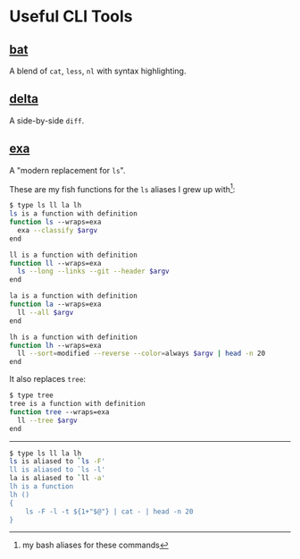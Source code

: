 # Useful CLI Tools

## [bat][bat]

A blend of `cat`, `less`, `nl` with syntax highlighting.

## [delta][delta]

A side-by-side `diff`.

## [exa][exa]

A "modern replacement for `ls`".

These are my fish functions for the `ls` aliases I grew up with[^1]:
```sh
$ type ls ll la lh
ls is a function with definition
function ls --wraps=exa
  exa --classify $argv
end

ll is a function with definition
function ll --wraps=exa
  ls --long --links --git --header $argv
end

la is a function with definition
function la --wraps=exa
  ll --all $argv
end

lh is a function with definition
function lh --wraps=exa
  ll --sort=modified --reverse --color=always $argv | head -n 20
end
```

It also replaces `tree`:
```sh
$ type tree
tree is a function with definition
function tree --wraps=exa
  ll --tree $argv
end
```
---

[bat]: https://github.com/sharkdp/bat
[delta]: https://dandavison.github.io/delta/
[exa]: https://the.exa.website

[^1]: my bash aliases for these commands
```bash
$ type ls ll la lh
ls is aliased to `ls -F'
ll is aliased to `ls -l'
la is aliased to `ll -a'
lh is a function
lh ()
{
    ls -F -l -t ${1+"$@"} | cat - | head -n 20
}
```
